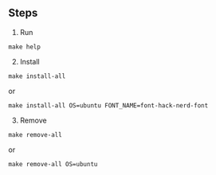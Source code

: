 ## Steps

1. Run

```
make help
```

2. Install

```
make install-all
```

or

```
make install-all OS=ubuntu FONT_NAME=font-hack-nerd-font
```

3. Remove

```
make remove-all
```

or

```
make remove-all OS=ubuntu
```

